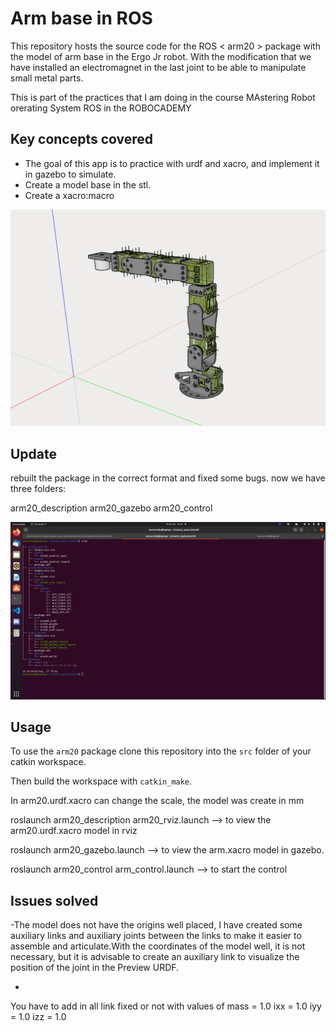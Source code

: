 # Arm base in ROS #

This repository hosts the source code for the ROS < arm20 > package with the model of arm base in the Ergo Jr robot. With the modification that we have installed an electromagnet in the last joint to be able to manipulate small metal parts.

This is part of the practices that I am doing in the course MAstering Robot orerating System ROS in the ROBOCADEMY


## Key concepts covered ##
- The goal of this app is to practice with urdf and xacro, and implement it in gazebo to simulate.
- Create a model base in the stl.
- Create a xacro:macro


![image info](./arm20/pictures/model.png)

## Update ##

rebuilt the package in the correct format and fixed some bugs. now we have three folders:

arm20_description
arm20_gazebo
arm20_control

![image info](./arm20/pictures/tree.png)


## Usage ## 


To use the `arm20` package clone this repository into the `src` folder of your catkin workspace.

Then build the workspace with `catkin_make`.


In arm20.urdf.xacro can change the scale, the model was create in mm



roslaunch arm20_description arm20_rviz.launch --> to view the arm20.urdf.xacro model in rviz

roslaunch arm20_gazebo.launch   --> to view the arm.xacro model in gazebo.

roslaunch arm20_control arm_control.launch --> to start the control 

## Issues solved ##

-The model does not have the origins well placed, I have created some auxiliary links and auxiliary joints between the links to make it easier to assemble and articulate.With the coordinates of the model well, it is not necessary, but it is advisable to create an auxiliary link to visualize the position of the joint in the Preview URDF. 

- 
You have to add in all link fixed or not 
   <inertial>
            <origin xyz="${origin_linkX_xyz}" rpy="0.0 0.0 0.0"/>
            <mass value="1.0"/>
            <inertia ixx="1.01" ixy="0.0" ixz="0.0" iyy="1.0" iyz="0.0" izz="1.0"/>
        </inertial>
with values of mass = 1.0 ixx = 1.0 iyy = 1.0 izz = 1.0




